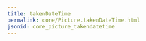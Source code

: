 ```yaml
---
title: takenDateTime
permalink: core/Picture.takenDateTime.html
jsonid: core_picture_takendatetime
---
```

